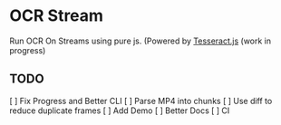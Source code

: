 # OCR Stream

Run OCR On Streams using pure js. (Powered by [Tesseract.js](http://tesseract.projectnaptha.com/) (work in progress)

## TODO 

[ ] Fix Progress and Better CLI
[ ] Parse MP4 into chunks
[ ] Use diff to reduce duplicate frames
[ ] Add Demo
[ ] Better Docs
[ ] CI
